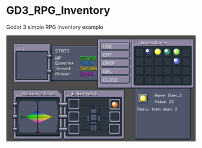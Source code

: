 # GD3_RPG_Inventory
Godot 3 simple RPG inventory example

![Alt text](Screenshot.png?raw=true "PREVIEW")
